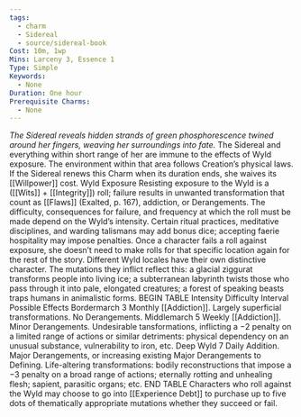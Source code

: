 ```yaml
---
tags:
  - charm
  - Sidereal
  - source/sidereal-book
Cost: 10m, 1wp
Mins: Larceny 3, Essence 1
Type: Simple
Keywords:
  - None
Duration: One hour
Prerequisite Charms:
  - None
---
```

*The Sidereal reveals hidden strands of green phosphorescence twined around her fingers, weaving her surroundings into fate.*
The Sidereal and everything within short range of her are immune to the effects of Wyld exposure. The environment within that area follows Creation’s physical laws. If the Sidereal renews this Charm when its duration ends, she waives its [[Willpower]] cost. Wyld Exposure Resisting exposure to the Wyld is a ([[Wits]] + [[Integrity]]) roll; failure results in unwanted transformation that count as [[Flaws]] (Exalted, p. 167), addiction, or Derangements. The difficulty, consequences for failure, and frequency at which the roll must be made depend on the Wyld’s intensity. Certain ritual practices, meditative disciplines, and warding talismans may add bonus dice; accepting faerie hospitality may impose penalties. Once a character fails a roll against exposure, she doesn’t need to make rolls for that specific location again for the rest of the story. Different Wyld locales have their own distinctive character. The mutations they inflict reflect this: a glacial ziggurat transforms people into living ice; a subterranean labyrinth twists those who pass through it into pale, elongated creatures; a forest of speaking beasts traps humans in animalistic forms. BEGIN TABLE Intensity Difficulty Interval Possible Effects Bordermarch 3 Monthly [[Addiction]]. Largely superficial transformations. No Derangements. Middlemarch 5 Weekly [[Addiction]]. Minor Derangements. Undesirable tansformations, inflicting a −2 penalty on a limited range of actions or similar detriments: physical dependency on an unusual substance, vulnerability to iron, etc. Deep Wyld 7 Daily Addition. Major Derangements, or increasing existing Major Derangements to Defining. Life-altering transformations: bodily reconstructions that impose a −3 penalty on a broad range of actions; eternally rotting and unhealing flesh; sapient, parasitic organs; etc. END TABLE Characters who roll against the Wyld may choose to go into [[Experience Debt]] to purchase up to five dots of thematically appropriate mutations whether they succeed or fail.